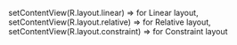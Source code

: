 setContentView(R.layout.linear)           =>      for Linear layout,
setContentView(R.layout.relative)         =>      for Relative layout,
setContentView(R.layout.constraint)       =>      for Constraint layout
